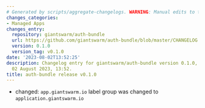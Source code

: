 ```yaml
---
# Generated by scripts/aggregate-changelogs. WARNING: Manual edits to this files will be overwritten.
changes_categories:
- Managed Apps
changes_entry:
  repository: giantswarm/auth-bundle
  url: https://github.com/giantswarm/auth-bundle/blob/master/CHANGELOG.md#010---2023-08-02
  version: 0.1.0
  version_tag: v0.1.0
date: '2023-08-02T13:52:25'
description: Changelog entry for giantswarm/auth-bundle version 0.1.0, published on
  02 August 2023, 13:52.
title: auth-bundle release v0.1.0
---
```


- changed: `app.giantswarm.io` label group was changed to `application.giantswarm.io`
